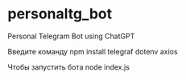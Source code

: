 # personaltg_bot
Personal Telegram Bot using ChatGPT


Введите команду
npm install telegraf dotenv axios

Чтобы запустить бота
node index.js
